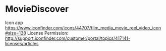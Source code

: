 # MovieDiscover

Icon app
https://www.iconfinder.com/icons/44707/film_media_movie_reel_video_icon#size=128
License Permission:
http://support.iconfinder.com/customer/portal/topics/417141-licenses/articles